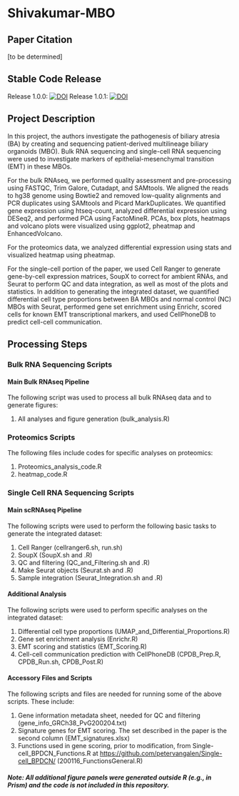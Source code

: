 # Shivakumar-MBO

## Paper Citation
[to be determined]

## Stable Code Release
Release 1.0.0: [![DOI](https://zenodo.org/badge/777389401.svg)](https://zenodo.org/doi/10.5281/zenodo.10932740)
Release 1.0.1: [![DOI](https://zenodo.org/badge/777389401.svg)](https://zenodo.org/doi/10.5281/zenodo.11387118)

## Project Description
In this project, the authors investigate the pathogenesis of biliary atresia (BA) by creating and sequencing patient-derived multilineage biliary organoids (MBO). Bulk RNA sequencing and single-cell RNA sequencing were used to investigate markers of epithelial-mesenchymal transition (EMT) in these MBOs. 

For the bulk RNAseq, we performed quality assessment and pre-processing using FASTQC, Trim Galore, Cutadapt, and SAMtools. We aligned the reads to hg38 genome using Bowtie2 and removed low-quality alignments and PCR duplicates using SAMtools and Picard MarkDuplicates. We quantified gene expression using htseq-count, analyzed differential expression using DESeq2, and performed PCA using FactoMineR. PCAs, box plots, heatmaps and volcano plots were visualized using ggplot2, pheatmap and EnhancedVolcano.

For the proteomics data, we analyzed differential expression using stats and visualized heatmap using pheatmap.

For the single-cell portion of the paper, we used Cell Ranger to generate gene-by-cell expression matrices, SoupX to correct for ambient RNAs, and Seurat to perform QC and data integration, as well as most of the plots and statistics. In addition to generating the integrated dataset, we quantified differential cell type proportions between BA MBOs and normal control (NC) MBOs with Seurat, performed gene set enrichment using Enrichr, scored cells for known EMT transcriptional markers, and used CellPhoneDB to predict cell-cell communication.

## Processing Steps
### Bulk RNA Sequencing Scripts

#### Main Bulk RNAseq Pipeline
The following script was used to process all bulk RNAseq data and to generate figures:
1. All analyses and figure generation (bulk_analysis.R)

### Proteomics Scripts
The following files include codes for specific analyses on proteomics:
1. Proteomics_analysis_code.R
2. heatmap_code.R

### Single Cell RNA Sequencing Scripts

#### Main scRNAseq Pipeline
The following scripts were used to perform the following basic tasks to generate the integrated dataset:
1. Cell Ranger (cellranger6.sh, run.sh)
2. SoupX (SoupX.sh and .R)
3. QC and filtering (QC_and_Filtering.sh and .R)
4. Make Seurat objects (Seurat.sh and .R)
5. Sample integration (Seurat_Integration.sh and .R)

#### Additional Analysis
The following scripts were used to perform specific analyses on the integrated dataset:
1. Differential cell type proportions (UMAP_and_Differential_Proportions.R)
2. Gene set enrichment analysis (Enrichr.R)
3. EMT scoring and statistics (EMT_Scoring.R)
4. Cell-cell communication prediction with CellPhoneDB (CPDB_Prep.R, CPDB_Run.sh, CPDB_Post.R)

#### Accessory Files and Scripts
The following scripts and files are needed for running some of the above scripts. These include:
1. Gene information metadata sheet, needed for QC and filtering (gene_info_GRCh38_PvG200204.txt)
2. Signature genes for EMT scoring. The set described in the paper is the second column (EMT_signatures.xlsx)
3. Functions used in gene scoring, prior to modification, from Single-cell_BPDCN_Functions.R at https://github.com/petervangalen/Single-cell_BPDCN/ (200116_FunctionsGeneral.R)

##### Note: All additional figure panels were generated outside R (e.g., in Prism) and the code is not included in this repository.
